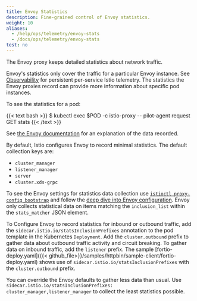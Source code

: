 ```yaml
---
title: Envoy Statistics
description: Fine-grained control of Envoy statistics.
weight: 10
aliases:
  - /help/ops/telemetry/envoy-stats
  - /docs/ops/telemetry/envoy-stats
test: no
---
```


The Envoy proxy keeps detailed statistics about network traffic.

Envoy's statistics only cover the traffic for a particular Envoy instance.  See
[Observability](/docs/tasks/observability/) for persistent per-service Istio telemetry.  The
statistics the Envoy proxies record can provide more information about specific pod instances.

To see the statistics for a pod:

{{< text bash >}}
$ kubectl exec $POD -c istio-proxy -- pilot-agent request GET stats
{{< /text >}}

See [the Envoy documentation](https://www.envoyproxy.io/docs/envoy/latest/configuration/upstream/cluster_manager/cluster_stats)
for an explanation of the data recorded.

By default, Istio configures Envoy to record minimal statistics.  The default collection
keys are:

- `cluster_manager`
- `listener_manager`
- `server`
- `cluster.xds-grpc`

To see the Envoy settings for statistics data collection use
[`istioctl proxy-config bootstrap`](/docs/reference/commands/istioctl/#istioctl-proxy-config-bootstrap) and follow the
[deep dive into Envoy configuration](/docs/ops/diagnostic-tools/proxy-cmd/#deep-dive-into-envoy-configuration).
Envoy only collects statistical data on items matching the `inclusion_list` within
the `stats_matcher` JSON element.

To Configure Envoy to record statistics for inbound or outbound traffic, add the
`sidecar.istio.io/statsInclusionPrefixes` annotation to the pod template in the Kubernetes `Deployment`.
Add the `cluster.outbound` prefix to gather data about outbound traffic activity and circuit breaking.
To gather data on inbound traffic, add the `listener` prefix.  The sample
[fortio-deploy.yaml]({{< github_file>}}/samples/httpbin/sample-client/fortio-deploy.yaml)
shows use of `sidecar.istio.io/statsInclusionPrefixes` with the `cluster.outbound` prefix.

You can override the Envoy defaults to gather less data than usual.  Use
`sidecar.istio.io/statsInclusionPrefixes: cluster_manager,listener_manager`
to collect the least statistics possible.

